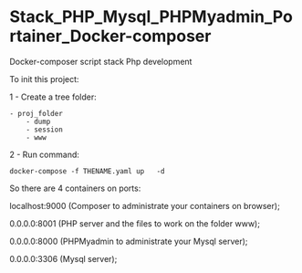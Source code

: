 # Stack_PHP_Mysql_PHPMyadmin_Portainer_Docker-composer

  Docker-composer script stack Php development

To init this project:

  1 - Create a tree folder: 
  
    - proj_folder
        - dump
        - session
        - www
  
  2 - Run command:
  
    docker-compose -f THENAME.yaml up	-d
    
 So there are 4 containers on ports:
 
   localhost:9000 (Composer to administrate your containers on browser);
   
   0.0.0.0:8001 (PHP server and the files to work on the folder www);
   
   0.0.0.0:8000 (PHPMyadmin to administrate your Mysql server);
   
   0.0.0.0:3306 (Mysql server);
   
   
   
  
  
